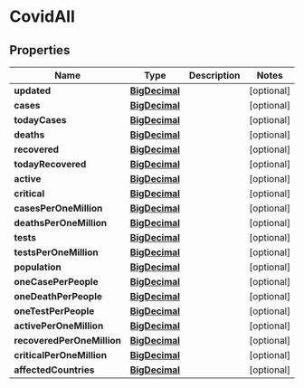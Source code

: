 # CovidAll

## Properties
Name | Type | Description | Notes
------------ | ------------- | ------------- | -------------
**updated** | [**BigDecimal**](BigDecimal.md) |  |  [optional]
**cases** | [**BigDecimal**](BigDecimal.md) |  |  [optional]
**todayCases** | [**BigDecimal**](BigDecimal.md) |  |  [optional]
**deaths** | [**BigDecimal**](BigDecimal.md) |  |  [optional]
**recovered** | [**BigDecimal**](BigDecimal.md) |  |  [optional]
**todayRecovered** | [**BigDecimal**](BigDecimal.md) |  |  [optional]
**active** | [**BigDecimal**](BigDecimal.md) |  |  [optional]
**critical** | [**BigDecimal**](BigDecimal.md) |  |  [optional]
**casesPerOneMillion** | [**BigDecimal**](BigDecimal.md) |  |  [optional]
**deathsPerOneMillion** | [**BigDecimal**](BigDecimal.md) |  |  [optional]
**tests** | [**BigDecimal**](BigDecimal.md) |  |  [optional]
**testsPerOneMillion** | [**BigDecimal**](BigDecimal.md) |  |  [optional]
**population** | [**BigDecimal**](BigDecimal.md) |  |  [optional]
**oneCasePerPeople** | [**BigDecimal**](BigDecimal.md) |  |  [optional]
**oneDeathPerPeople** | [**BigDecimal**](BigDecimal.md) |  |  [optional]
**oneTestPerPeople** | [**BigDecimal**](BigDecimal.md) |  |  [optional]
**activePerOneMillion** | [**BigDecimal**](BigDecimal.md) |  |  [optional]
**recoveredPerOneMillion** | [**BigDecimal**](BigDecimal.md) |  |  [optional]
**criticalPerOneMillion** | [**BigDecimal**](BigDecimal.md) |  |  [optional]
**affectedCountries** | [**BigDecimal**](BigDecimal.md) |  |  [optional]
